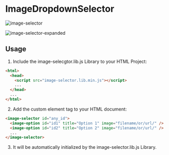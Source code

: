 # ImageDropdownSelector

![image-selector](https://user-images.githubusercontent.com/86413572/124750028-41767b80-df25-11eb-93c8-778c0ae12ee9.PNG)

![image-selector-expanded](https://user-images.githubusercontent.com/86413572/124750118-5f43e080-df25-11eb-9236-844fb1bcdd2e.PNG)



## Usage
1. Include the image-selecgtor.lib.js Library to your HTML Project:
```html
<html>
  <head>
    <script src="image-selector.lib.min.js"></script>
    ...
  </head>
  ...
</html>
```

2. Add the custom element tag <image-selector></image-selector> to your HTML document:
```html
<image-selector id="any_id">
  <image-option id="id1" title="Option 1" image="filename/or/url/" />
  <image-option id="id2" title="Option 2" image="filename/or/url/" />
  ...
</image-selector>
```

3. It will be automatically initialized by the image-selector.lib.js Library.
